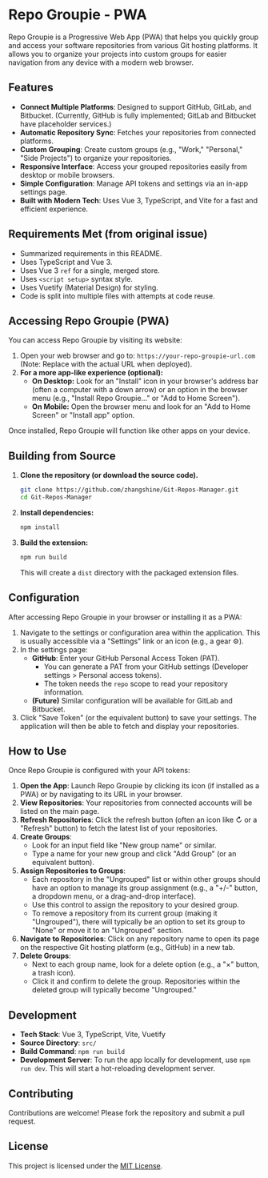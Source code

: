 # Repo Groupie - PWA

Repo Groupie is a Progressive Web App (PWA) that helps you quickly group and access your software repositories from various Git hosting platforms. It allows you to organize your projects into custom groups for easier navigation from any device with a modern web browser.

## Features

*   **Connect Multiple Platforms**: Designed to support GitHub, GitLab, and Bitbucket. (Currently, GitHub is fully implemented; GitLab and Bitbucket have placeholder services.)
*   **Automatic Repository Sync**: Fetches your repositories from connected platforms.
*   **Custom Grouping**: Create custom groups (e.g., "Work," "Personal," "Side Projects") to organize your repositories.
*   **Responsive Interface**: Access your grouped repositories easily from desktop or mobile browsers.
*   **Simple Configuration**: Manage API tokens and settings via an in-app settings page.
*   **Built with Modern Tech**: Uses Vue 3, TypeScript, and Vite for a fast and efficient experience.

## Requirements Met (from original issue)

*   Summarized requirements in this README.
*   Uses TypeScript and Vue 3.
*   Uses Vue 3 `ref` for a single, merged store.
*   Uses `<script setup>` syntax style.
*   Uses Vuetify (Material Design) for styling.
*   Code is split into multiple files with attempts at code reuse.

## Accessing Repo Groupie (PWA)

You can access Repo Groupie by visiting its website:

1.  Open your web browser and go to: `https://your-repo-groupie-url.com` (Note: Replace with the actual URL when deployed).
2.  **For a more app-like experience (optional):**
    *   **On Desktop:** Look for an "Install" icon in your browser's address bar (often a computer with a down arrow) or an option in the browser menu (e.g., "Install Repo Groupie..." or "Add to Home Screen").
    *   **On Mobile:** Open the browser menu and look for an "Add to Home Screen" or "Install app" option.

Once installed, Repo Groupie will function like other apps on your device.

## Building from Source

1.  **Clone the repository (or download the source code).**
    ```bash
    git clone https://github.com/zhangshine/Git-Repos-Manager.git
    cd Git-Repos-Manager
    ```
2.  **Install dependencies:**
    ```bash
    npm install
    ```
3.  **Build the extension:**
    ```bash
    npm run build
    ```
    This will create a `dist` directory with the packaged extension files.

## Configuration

After accessing Repo Groupie in your browser or installing it as a PWA:

1.  Navigate to the settings or configuration area within the application. This is usually accessible via a "Settings" link or an icon (e.g., a gear ⚙️).
2.  In the settings page:
    *   **GitHub**: Enter your GitHub Personal Access Token (PAT).
        *   You can generate a PAT from your GitHub settings (Developer settings > Personal access tokens).
        *   The token needs the `repo` scope to read your repository information.
    *   **(Future)** Similar configuration will be available for GitLab and Bitbucket.
3.  Click "Save Token" (or the equivalent button) to save your settings. The application will then be able to fetch and display your repositories.

## How to Use

Once Repo Groupie is configured with your API tokens:

1.  **Open the App**: Launch Repo Groupie by clicking its icon (if installed as a PWA) or by navigating to its URL in your browser.
2.  **View Repositories**: Your repositories from connected accounts will be listed on the main page.
3.  **Refresh Repositories**: Click the refresh button (often an icon like ↻ or a "Refresh" button) to fetch the latest list of your repositories.
4.  **Create Groups**:
    *   Look for an input field like "New group name" or similar.
    *   Type a name for your new group and click "Add Group" (or an equivalent button).
5.  **Assign Repositories to Groups**:
    *   Each repository in the "Ungrouped" list or within other groups should have an option to manage its group assignment (e.g., a "+/-" button, a dropdown menu, or a drag-and-drop interface).
    *   Use this control to assign the repository to your desired group.
    *   To remove a repository from its current group (making it "Ungrouped"), there will typically be an option to set its group to "None" or move it to an "Ungrouped" section.
6.  **Navigate to Repositories**: Click on any repository name to open its page on the respective Git hosting platform (e.g., GitHub) in a new tab.
7.  **Delete Groups**:
    *   Next to each group name, look for a delete option (e.g., a "×" button, a trash icon).
    *   Click it and confirm to delete the group. Repositories within the deleted group will typically become "Ungrouped."

## Development

*   **Tech Stack**: Vue 3, TypeScript, Vite, Vuetify
*   **Source Directory**: `src/`
*   **Build Command**: `npm run build`
*   **Development Server**: To run the app locally for development, use `npm run dev`. This will start a hot-reloading development server.

## Contributing

Contributions are welcome! Please fork the repository and submit a pull request.

## License

This project is licensed under the [MIT License](LICENSE).
